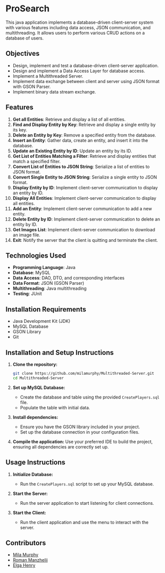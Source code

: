 # ProSearch

This java application implements a database-driven client-server system with various features including data access, JSON communication, and multithreading. It allows users to perform various CRUD actions on a database of users.

## Objectives

- Design, implement and test a database-driven client-server application.
- Design and implement a Data Access Layer for database access.
- Implement a Multithreaded Server.
- Implement data exchange between client and server using JSON format with GSON Parser.
- Implement binary data stream exchange.

## Features

1. **Get all Entities**: Retrieve and display a list of all entities.
2. **Find and Display Entity by Key**: Retrieve and display a single entity by its key.
3. **Delete an Entity by Key**: Remove a specified entity from the database.
4. **Insert an Entity**: Gather data, create an entity, and insert it into the database.
5. **Update an Existing Entity by ID**: Update an entity by its ID.
6. **Get List of Entities Matching a Filter**: Retrieve and display entities that match a specified filter.
7. **Convert List of Entities to JSON String**: Serialize a list of entities to JSON format.
8. **Convert Single Entity to JSON String**: Serialize a single entity to JSON format.
9. **Display Entity by ID**: Implement client-server communication to display an entity by ID.
10. **Display All Entities**: Implement client-server communication to display all entities.
11. **Add an Entity**: Implement client-server communication to add a new entity.
12. **Delete Entity by ID**: Implement client-server communication to delete an entity by ID.
13. **Get Images List**: Implement client-server communication to download an image file.
14. **Exit**: Notify the server that the client is quitting and terminate the client.

## Technologies Used

- **Programming Language**: Java
- **Database**: MySQL
- **Data Access**: DAO, DTO, and corresponding interfaces
- **Data Format**: JSON (GSON Parser)
- **Multithreading**: Java multithreading
- **Testing**: JUnit

## Installation Requirements

- Java Development Kit (JDK)
- MySQL Database
- GSON Library
- Git

## Installation and Setup Instructions

1. **Clone the repository:**
   ```bash
   git clone https://github.com/milamurphy/Multithreaded-Server.git
   cd Multithreaded-Server
   ```

2. **Set up MySQL Database:**
    - Create the database and table using the provided `CreatePlayers.sql` file.
    - Populate the table with initial data.

3. **Install dependencies:**
    - Ensure you have the GSON library included in your project.
    - Set up the database connection in your configuration files.

4. **Compile the application:**
   Use your preferred IDE to build the project, ensuring all dependencies are correctly set up.

## Usage Instructions

1. **Initialize Database:**
    - Run the `CreatePlayers.sql` script to set up your MySQL database.

2. **Start the Server:**
    - Run the server application to start listening for client connections.

3. **Start the Client:**
    - Run the client application and use the menu to interact with the server.

   
## Contributors
- [Mila Murphy](https://github.com/milamurphy)
- [Roman Manzhelii](https://github.com/Roman-Manzhelii)
- [Elga Henry](https://github.com/henryelga)


